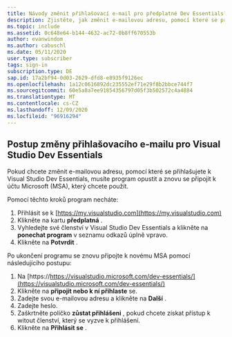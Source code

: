 ```yaml
---
title: Návody změnit přihlašovací e-mail pro předplatné Dev Essentials?
description: Zjistěte, jak změnit e-mailovou adresu, pomocí které se přihlašujete k vašemu Visual Studio Dev Essentials členství.
ms.topic: include
ms.assetid: 0c648e64-b144-4632-ac72-0b8ff670553b
author: evanwindom
ms.author: cabuschl
ms.date: 05/11/2020
user.type: subscriber
tags: sign-in
subscription.type: DE
sap.id: 17a2bf94-0d03-2629-dfd8-e8935f9126ec
ms.openlocfilehash: 1a12c0616892dc235552ef71e29f8b2bbce744f7
ms.sourcegitcommit: 60e5a8a7ee91854356797d05f3b502572c4a4884
ms.translationtype: MT
ms.contentlocale: cs-CZ
ms.lasthandoff: 12/09/2020
ms.locfileid: "96916294"
---
```

## <a name="how-to-change-your-sign-in-email-for-visual-studio-dev-essentials"></a>Postup změny přihlašovacího e-mailu pro Visual Studio Dev Essentials

Pokud chcete změnit e-mailovou adresu, pomocí které se přihlašujete k Visual Studio Dev Essentials, musíte program opustit a znovu se připojit k účtu Microsoft (MSA), který chcete použít. 

Pomocí těchto kroků program necháte:
1. Přihlásit se k [https://my.visualstudio.com](https://my.visualstudio.com)
0. Klikněte na kartu **předplatná** .
0. Vyhledejte své členství v Visual Studio Dev Essentials a klikněte na **ponechat program** v seznamu odkazů úplně vpravo.
0. Klikněte na **Potvrdit** .

Po ukončení programu se znovu připojte k novému MSA pomocí následujícího postupu:
1. Na [https://https://visualstudio.microsoft.com/dev-essentials/](https://visualstudio.microsoft.com/dev-essentials/)
0. Klikněte na **připojit nebo k ní přihlaste** se.
0. Zadejte svou e-mailovou adresu a klikněte na **Další** .
0. Zadejte heslo.
0. Zaškrtněte políčko **zůstat přihlášeni** , pokud chcete získat přístup k witout členství, který se vyzve k přihlášení. 
0. Klikněte na **Přihlásit se** .

